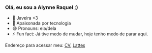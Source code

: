 ### Olá, eu sou a Alynne Raquel ;)

- 🔭 Javeira <3
- 🌱 Apaixonada por tecnologia
- 😄 Pronouns: ela/dela
- ⚡ Fun fact: Já tive medo de mudar, hoje tenho medo de parar aqui.


Endereço para acessar meu: [CV](), [Lattes](https://lattes.cnpq.br/3605688074357871)

